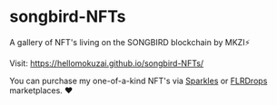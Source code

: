 # songbird-NFTs
A gallery of NFT's living on the SONGBIRD blockchain by MKZI⚡️

Visit: https://hellomokuzai.github.io/songbird-NFTs/

You can purchase my one-of-a-kind NFT's via [Sparkles](https://sparklesnft.com/collection/songbird/mokuzai/) or [FLRDrops](https://xfd.flr.finance/collection/0xd141A6e4E4A98Daf3e8899c2d1BA926a7Bd507AE) marketplaces. ❤️

